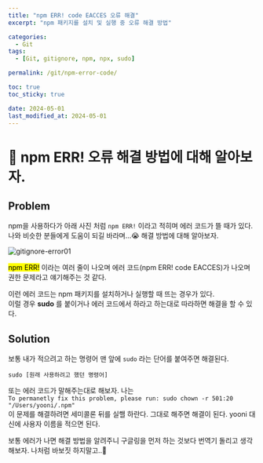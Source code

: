 ```yaml
---
title: "npm ERR! code EACCES 오류 해결"
excerpt: "npm 패키지를 설치 및 실행 중 오류 해결 방법"

categories:
  - Git
tags:
  - [Git, gitignore, npm, npx, sudo]

permalink: /git/npm-error-code/

toc: true
toc_sticky: true

date: 2024-05-01
last_modified_at: 2024-05-01
---
```


# 📌 npm ERR! 오류 해결 방법에 대해 알아보자.

## Problem

npm을 사용하다가 아래 사진 처럼 `npm ERR!` 이라고 적히며 에러 코드가 뜰 때가 있다.  
나와 비슷한 분들에게 도움이 되길 바라며...😭 해결 방법에 대해 알아보자.

![gitignore-error01](https://Yooniverse42.github.io/assets/images/posts_img/categories04-git/004-01-gitignore.png)

<mark>npm ERR!</mark> 이라는 여러 줄이 나오며 에러 코드(npm ERR! code EACCES)가 나오며 권한 문제라고 얘기해주는 것 같다.

이런 에러 코드는 npm 패키지를 설치하거나 실행할 때 뜨는 경우가 있다.  
이럴 경우 **sudo** 를 붙이거나 에러 코드에서 하라고 하는대로 따라하면 해결을 할 수 있다.


## Solution
보통 내가 적으려고 하는 명령어 맨 앞에 `sudo` 라는 단어를 붙여주면 해결된다.
```
sudo [원래 사용하려고 했던 명령어]
```
또는 에러 코드가 말해주는대로 해보자. 나는  
`To permanetly fix this problem, please run: sudo chown -r 501:20 "/Users/yooni/.npm"`  
이 문제를 해결하려면 세미콜론 뒤를 실핼 하란다.
그대로 해주면 해결이 된다. yooni 대신에 사용자 이름을 적으면 된다.

보통 에러가 나면 해결 방법을 알려주니 구글링을 먼저 하는 것보다 번역기 돌리고 생각해보자. 나처럼 바보짓 하지말고..🤯